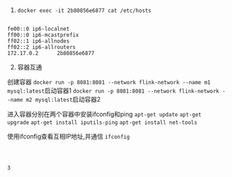 1. ```docker exec -it 2b80856e6877 cat /etc/hosts```

```

fe00::0 ip6-localnet
ff00::0 ip6-mcastprefix
ff02::1 ip6-allnodes
ff02::2 ip6-allrouters
172.17.0.2      2b80856e6877

```
2. 容器互通
 
 创建容器
 ```docker run -p 8081:8081 --network flink-network --name m1 mysql:latest```启动容器1
  ```docker run -p 8081:8081 --network flink-network --name m2 mysql:latest```启动容器2
  
  进入容器分别在两个容器中安装ifconfig和ping
  ```apt-get update```
  ```apt-get upgrade```
  ```apt-get install iputils-ping```
  ```apt-get install net-tools```
  
  使用ifconfig查看互相IP地址,并通信
  ```ifconfig```
  ```ping [IP of another container]
  
  
  
 3
  
